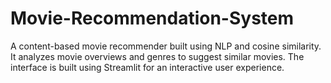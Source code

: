 # Movie-Recommendation-System
A content-based movie recommender built using NLP and cosine similarity. It analyzes movie overviews and genres to suggest similar movies. The interface is built using Streamlit for an interactive user experience.
